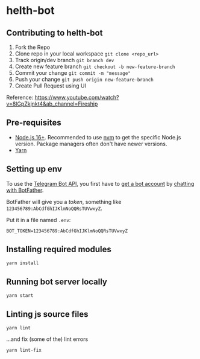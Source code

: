 # helth-bot

## Contributing to helth-bot

1. Fork the Repo
1. Clone repo in your local workspace `git clone <repo_url>`  
1. Track origin/dev branch `git branch dev`
1. Create new feature branch `git checkout -b new-feature-branch`
1. Commit your change `git commit -m "message"` 
1. Push your change `git push origin new-feature-branch`
1. Create Pull Request using UI

Reference: https://www.youtube.com/watch?v=8lGpZkjnkt4&ab_channel=Fireship

## Pre-requisites
- [Node.js 16+](https://nodejs.org/en/). Recommended to use [nvm](https://github.com/nvm-sh/nvm) 
to get the specific Node.js version. Package managers often don't have newer versions.
- [Yarn](https://classic.yarnpkg.com/lang/en/docs/install/)

## Setting up env

To use the [Telegram Bot API](https://core.telegram.org/bots/api), 
you first have to [get a bot account](https://core.telegram.org/bots) 
by [chatting with BotFather](https://core.telegram.org/bots#6-botfather).

BotFather will give you a *token*, something like `123456789:AbCdfGhIJKlmNoQQRsTUVwxyZ`.

Put it in a file named `.env`:

```
BOT_TOKEN=123456789:AbCdfGhIJKlmNoQQRsTUVwxyZ
```

## Installing required modules

```
yarn install
```

## Running bot server locally

```
yarn start
```

## Linting js source files

```
yarn lint
```
...and fix (some of the) lint errors

```
yarn lint-fix
```